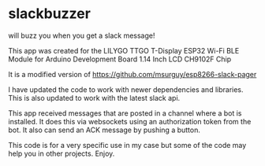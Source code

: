 # slackbuzzer
will buzz you when you get a slack message!

This app was created for the LILYGO TTGO T-Display ESP32 Wi-Fi BLE Module for Arduino Development Board 1.14 Inch LCD CH9102F Chip

It is a modified version of https://github.com/msurguy/esp8266-slack-pager

I have updated the code to work with newer dependencies and libraries. This is also updated to work with the latest slack api.

This app received messages that are posted in a channel where a bot is installed.
It does this via websockets using an authorization token from the bot.
It also can send an ACK message by pushing a button.

This code is for a very specific use in my case but some of the code may help you in other projects. Enjoy.
